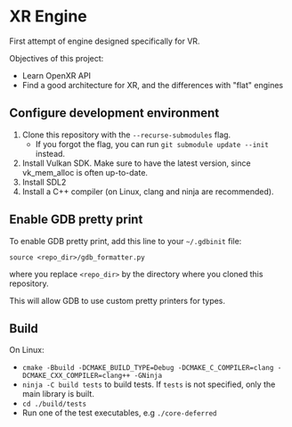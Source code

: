 # XR Engine

First attempt of engine designed specifically for VR.

Objectives of this project:

- Learn OpenXR API
- Find a good architecture for XR, and the differences with "flat" engines

## Configure development environment

1. Clone this repository with the `--recurse-submodules` flag.
    - If you forgot the flag, you can run `git submodule update --init` instead.
2. Install Vulkan SDK. Make sure to have the latest version, since vk_mem_alloc is often up-to-date.
3. Install SDL2
5. Install a C++ compiler (on Linux, clang and ninja are recommended).

## Enable GDB pretty print

To enable GDB pretty print, add this line to your `~/.gdbinit` file:

```gdb
source <repo_dir>/gdb_formatter.py
```

where you replace `<repo_dir>` by the directory where you cloned this repository.

This will allow GDB to use custom pretty printers for types.

## Build

On Linux:

- `cmake -Bbuild -DCMAKE_BUILD_TYPE=Debug -DCMAKE_C_COMPILER=clang -DCMAKE_CXX_COMPILER=clang++ -GNinja`
- `ninja -C build tests` to build tests. If `tests` is not specified, only the main library is built.
- `cd ./build/tests`
- Run one of the test executables, e.g `./core-deferred`
